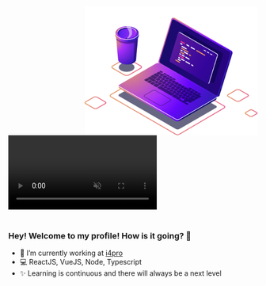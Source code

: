 <img align="right" src="https://raw.githubusercontent.com/wdrik/wdrik/master/images/computer-illustration.png" width="350"/>

<div align="left" class="enterprise-deathcat position-relative position-md-absolute right-0 right-lg-4 my-5-fluid my-md-0 z-1">
  <video autoplay="" loop="" muted="" class="float-right width-full js-viewport-aware-animation" data-threshold="0">
    <source type="video/mp4; codecs=hevc,mp4a.40.2" src="https://github.githubassets.com/images/modules/site/enterprise/launchpad/hero/enterprise-deathcat.hevc.mp4">
    <source type="video/mp4; codecs=av01.0.05M.08,opus" src="https://github.githubassets.com/images/modules/site/enterprise/launchpad/hero/enterprise-deathcat.av1.mp4">
    <source type="video/mp4; codecs=avc1.4D401E,mp4a.40.2" src="https://github.githubassets.com/images/modules/site/enterprise/launchpad/hero/enterprise-deathcat.h264.mp4">
  </video>
</div>

<br/>

### Hey! Welcome to my profile! How is it going? 👋

- 🚀 I’m currently working at [i4pro](http://www.i4pro.com.br/)
- 💻 ReactJS, VueJS, Node, Typescript
- ✨ Learning is continuous and there will always be a next level


<!--
**wdrik/wdrik** is a ✨ _special_ ✨ repository because its `README.md` (this file) appears on your GitHub profile.

Here are some ideas to get you started:

- 🔭 I’m currently working on ...
- 🌱 I’m currently learning ...
- 👯 I’m looking to collaborate on ...
- 🤔 I’m looking for help with ...
- 💬 Ask me about ...
- 📫 How to reach me: ...
- 😄 Pronouns: ...
- ⚡ Fun fact: ...
-->
